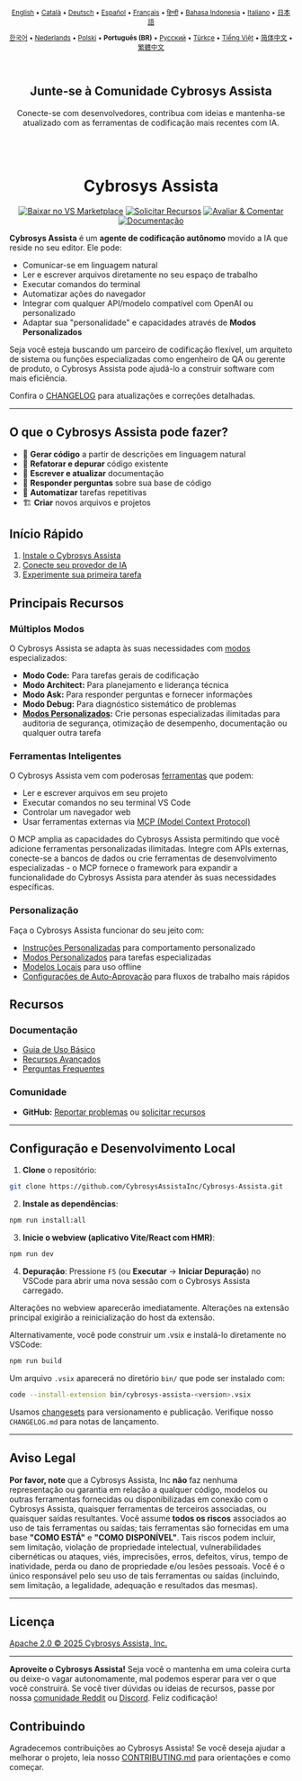<div align="center">
<sub>

[English](../../README.md) • [Català](../ca/README.md) • [Deutsch](../de/README.md) • [Español](../es/README.md) • [Français](../fr/README.md) • [हिन्दी](../hi/README.md) • [Bahasa Indonesia](../id/README.md) • [Italiano](../it/README.md) • [日本語](../ja/README.md)

</sub>
<sub>

[한국어](../ko/README.md) • [Nederlands](../nl/README.md) • [Polski](../pl/README.md) • <b>Português (BR)</b> • [Русский](../ru/README.md) • [Türkçe](../tr/README.md) • [Tiếng Việt](../vi/README.md) • [简体中文](../zh-CN/README.md) • [繁體中文](../zh-TW/README.md)

</sub>
</div>
<br>
<div align="center">
  <h2>Junte-se à Comunidade Cybrosys Assista</h2>
  <p>Conecte-se com desenvolvedores, contribua com ideias e mantenha-se atualizado com as ferramentas de codificação mais recentes com IA.</p>
  
</div>
<br>
<br>

<div align="center">
<h1>Cybrosys Assista</h1>
<!-- <img src="https://media.githubusercontent.com/media/CybrosysAssista/Assista/main/src/assets/docs/demo.gif" width="100%" /> -->

<a href="https://marketplace.visualstudio.com/items?itemName=CybrosysTechnologiesOdooOfficialPartner.cybrosys-assista" target="_blank"><img src="https://img.shields.io/badge/Baixar%20no%20VS%20Marketplace-blue?style=for-the-badge&logo=visualstudiocode&logoColor=white" alt="Baixar no VS Marketplace"></a>
<a href="https://github.com/CybrosysAssista/Assista-Code/discussions/categories/feature-requests?discussions_q=is%3Aopen+category%3A%22Feature+Requests%22+sort%3Atop" target="_blank"><img src="https://img.shields.io/badge/Solicitar%20Recursos-yellow?style=for-the-badge" alt="Solicitar Recursos"></a>
<a href="https://marketplace.visualstudio.com/items?itemName=CybrosysTechnologiesOdooOfficialPartner.cybrosys-assista&ssr=false#review-details" target="_blank"><img src="https://img.shields.io/badge/Avaliar%20%26%20Comentar-green?style=for-the-badge" alt="Avaliar & Comentar"></a>
<a href="https://docs.cybrosysassista.com" target="_blank"><img src="https://img.shields.io/badge/Documentação-6B46C1?style=for-the-badge&logo=readthedocs&logoColor=white" alt="Documentação"></a>

</div>

**Cybrosys Assista** é um **agente de codificação autônomo** movido a IA que reside no seu editor. Ele pode:

- Comunicar-se em linguagem natural
- Ler e escrever arquivos diretamente no seu espaço de trabalho
- Executar comandos do terminal
- Automatizar ações do navegador
- Integrar com qualquer API/modelo compatível com OpenAI ou personalizado
- Adaptar sua "personalidade" e capacidades através de **Modos Personalizados**

Seja você esteja buscando um parceiro de codificação flexível, um arquiteto de sistema ou funções especializadas como engenheiro de QA ou gerente de produto, o Cybrosys Assista pode ajudá-lo a construir software com mais eficiência.

Confira o [CHANGELOG](../../CHANGELOG.md) para atualizações e correções detalhadas.

---


## O que o Cybrosys Assista pode fazer?

- 🚀 **Gerar código** a partir de descrições em linguagem natural
- 🔧 **Refatorar e depurar** código existente
- 📝 **Escrever e atualizar** documentação
- 🤔 **Responder perguntas** sobre sua base de código
- 🔄 **Automatizar** tarefas repetitivas
- 🏗️ **Criar** novos arquivos e projetos

## Início Rápido

1. [Instale o Cybrosys Assista](https://docs.cybrosysassista.com/getting-started/installing)
2. [Conecte seu provedor de IA](https://docs.cybrosysassista.com/getting-started/connecting-api-provider)
3. [Experimente sua primeira tarefa](https://docs.cybrosysassista.com/getting-started/your-first-task)

## Principais Recursos

### Múltiplos Modos

O Cybrosys Assista se adapta às suas necessidades com [modos](https://docs.cybrosysassista.com/basic-usage/using-modes) especializados:

- **Modo Code:** Para tarefas gerais de codificação
- **Modo Architect:** Para planejamento e liderança técnica
- **Modo Ask:** Para responder perguntas e fornecer informações
- **Modo Debug:** Para diagnóstico sistemático de problemas
- **[Modos Personalizados](https://docs.cybrosysassista.com/advanced-usage/custom-modes):** Crie personas especializadas ilimitadas para auditoria de segurança, otimização de desempenho, documentação ou qualquer outra tarefa

### Ferramentas Inteligentes

O Cybrosys Assista vem com poderosas [ferramentas](https://docs.cybrosysassista.com/basic-usage/how-tools-work) que podem:

- Ler e escrever arquivos em seu projeto
- Executar comandos no seu terminal VS Code
- Controlar um navegador web
- Usar ferramentas externas via [MCP (Model Context Protocol)](https://docs.cybrosysassista.com/advanced-usage/mcp)

O MCP amplia as capacidades do Cybrosys Assista permitindo que você adicione ferramentas personalizadas ilimitadas. Integre com APIs externas, conecte-se a bancos de dados ou crie ferramentas de desenvolvimento especializadas - o MCP fornece o framework para expandir a funcionalidade do Cybrosys Assista para atender às suas necessidades específicas.

### Personalização

Faça o Cybrosys Assista funcionar do seu jeito com:

- [Instruções Personalizadas](https://docs.cybrosysassista.com/advanced-usage/custom-instructions) para comportamento personalizado
- [Modos Personalizados](https://docs.cybrosysassista.com/advanced-usage/custom-modes) para tarefas especializadas
- [Modelos Locais](https://docs.cybrosysassista.com/advanced-usage/local-models) para uso offline
- [Configurações de Auto-Aprovação](https://docs.cybrosysassista.com/advanced-usage/auto-approving-actions) para fluxos de trabalho mais rápidos

## Recursos

### Documentação

- [Guia de Uso Básico](https://docs.cybrosysassista.com/basic-usage/the-chat-interface)
- [Recursos Avançados](https://docs.cybrosysassista.com/advanced-usage/auto-approving-actions)
- [Perguntas Frequentes](https://docs.cybrosysassista.com/faq)

### Comunidade

- **GitHub:** [Reportar problemas](https://github.com/CybrosysAssistaInc/Cybrosys-Assista/issues) ou [solicitar recursos](https://github.com/CybrosysAssistaInc/Cybrosys-Assista/discussions/categories/feature-requests?discussions_q=is%3Aopen+category%3A%22Feature+Requests%22+sort%3Atop)

---

## Configuração e Desenvolvimento Local

1. **Clone** o repositório:

```sh
git clone https://github.com/CybrosysAssistaInc/Cybrosys-Assista.git
```

2. **Instale as dependências**:

```sh
npm run install:all
```

3. **Inicie o webview (aplicativo Vite/React com HMR)**:

```sh
npm run dev
```

4. **Depuração**:
   Pressione `F5` (ou **Executar** → **Iniciar Depuração**) no VSCode para abrir uma nova sessão com o Cybrosys Assista carregado.

Alterações no webview aparecerão imediatamente. Alterações na extensão principal exigirão a reinicialização do host da extensão.

Alternativamente, você pode construir um .vsix e instalá-lo diretamente no VSCode:

```sh
npm run build
```

Um arquivo `.vsix` aparecerá no diretório `bin/` que pode ser instalado com:

```sh
code --install-extension bin/cybrosys-assista-<version>.vsix
```

Usamos [changesets](https://github.com/changesets/changesets) para versionamento e publicação. Verifique nosso `CHANGELOG.md` para notas de lançamento.

---

## Aviso Legal

**Por favor, note** que a Cybrosys Assista, Inc **não** faz nenhuma representação ou garantia em relação a qualquer código, modelos ou outras ferramentas fornecidas ou disponibilizadas em conexão com o Cybrosys Assista, quaisquer ferramentas de terceiros associadas, ou quaisquer saídas resultantes. Você assume **todos os riscos** associados ao uso de tais ferramentas ou saídas; tais ferramentas são fornecidas em uma base **"COMO ESTÁ"** e **"COMO DISPONÍVEL"**. Tais riscos podem incluir, sem limitação, violação de propriedade intelectual, vulnerabilidades cibernéticas ou ataques, viés, imprecisões, erros, defeitos, vírus, tempo de inatividade, perda ou dano de propriedade e/ou lesões pessoais. Você é o único responsável pelo seu uso de tais ferramentas ou saídas (incluindo, sem limitação, a legalidade, adequação e resultados das mesmas).

---

## Licença

[Apache 2.0 © 2025 Cybrosys Assista, Inc.](../LICENSE)

---

**Aproveite o Cybrosys Assista!** Seja você o mantenha em uma coleira curta ou deixe-o vagar autonomamente, mal podemos esperar para ver o que você construirá. Se você tiver dúvidas ou ideias de recursos, passe por nossa [comunidade Reddit](https://www.reddit.com/r/CybrosysAssista/) ou [Discord](https://discord.gg/cybrosysassista). Feliz codificação!

## Contribuindo

Agradecemos contribuições ao Cybrosys Assista! Se você deseja ajudar a melhorar o projeto, leia nosso [CONTRIBUTING.md](CONTRIBUTING.md) para orientações e como começar.
